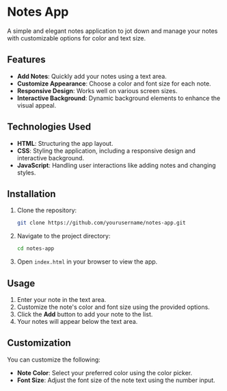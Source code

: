 # Notes App

A simple and elegant notes application to jot down and manage your notes with customizable options for color and text size.

## Features

- **Add Notes**: Quickly add your notes using a text area.
- **Customize Appearance**: Choose a color and font size for each note.
- **Responsive Design**: Works well on various screen sizes.
- **Interactive Background**: Dynamic background elements to enhance the visual appeal.

## Technologies Used

- **HTML**: Structuring the app layout.
- **CSS**: Styling the application, including a responsive design and interactive background.
- **JavaScript**: Handling user interactions like adding notes and changing styles.

## Installation

1. Clone the repository:
    ```bash
    git clone https://github.com/yourusername/notes-app.git
    ```

2. Navigate to the project directory:
    ```bash
    cd notes-app
    ```

3. Open `index.html` in your browser to view the app.

## Usage

1. Enter your note in the text area.
2. Customize the note's color and font size using the provided options.
3. Click the **Add** button to add your note to the list.
4. Your notes will appear below the text area.

## Customization

You can customize the following:

- **Note Color**: Select your preferred color using the color picker.
- **Font Size**: Adjust the font size of the note text using the number input.

